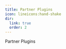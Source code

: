 ```yaml
---
title: Partner Plugins
icon: lineicons:hand-shake
dir:
  link: true
  order: 2
---
```


Partner Plugins